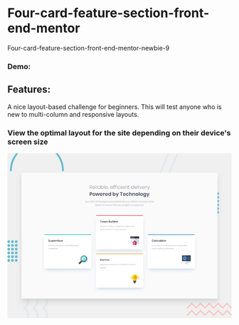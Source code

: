 # Four-card-feature-section-front-end-mentor

Four-card-feature-section-front-end-mentor-newbie-9

### Demo:


## Features:

A nice layout-based challenge for beginners. This will test anyone who is new to multi-column and responsive layouts.

### View the optimal layout for the site depending on their device's screen size

![Getting Started](./design/desktop-preview.jpg)
